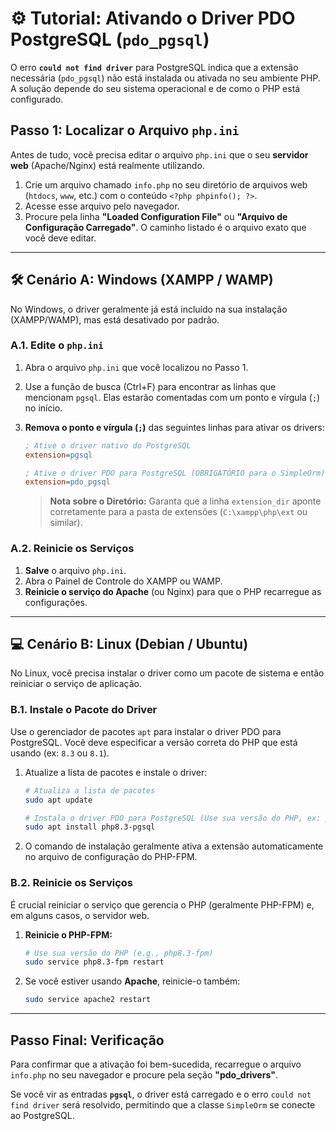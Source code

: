 

# ⚙️ Tutorial: Ativando o Driver PDO PostgreSQL (`pdo_pgsql`)

O erro **`could not find driver`** para PostgreSQL indica que a extensão necessária (`pdo_pgsql`) não está instalada ou ativada no seu ambiente PHP. A solução depende do seu sistema operacional e de como o PHP está configurado.

## Passo 1: Localizar o Arquivo `php.ini`

Antes de tudo, você precisa editar o arquivo `php.ini` que o seu **servidor web** (Apache/Nginx) está realmente utilizando.

1.  Crie um arquivo chamado `info.php` no seu diretório de arquivos web (`htdocs`, `www`, etc.) com o conteúdo `<?php phpinfo(); ?>`.
2.  Acesse esse arquivo pelo navegador.
3.  Procure pela linha **"Loaded Configuration File"** ou **"Arquivo de Configuração Carregado"**. O caminho listado é o arquivo exato que você deve editar.

-----

## 🛠️ Cenário A: Windows (XAMPP / WAMP)

No Windows, o driver geralmente já está incluído na sua instalação (XAMPP/WAMP), mas está desativado por padrão.

### A.1. Edite o `php.ini`

1.  Abra o arquivo `php.ini` que você localizou no Passo 1.

2.  Use a função de busca (Ctrl+F) para encontrar as linhas que mencionam `pgsql`. Elas estarão comentadas com um ponto e vírgula (`;`) no início.

3.  **Remova o ponto e vírgula (`;`)** das seguintes linhas para ativar os drivers:

    ```ini
    ; Ative o driver nativo do PostgreSQL
    extension=pgsql

    ; Ative o driver PDO para PostgreSQL (OBRIGATÓRIO para o SimpleOrm)
    extension=pdo_pgsql
    ```

    > **Nota sobre o Diretório:** Garanta que a linha `extension_dir` aponte corretamente para a pasta de extensões (`C:\xampp\php\ext` ou similar).

### A.2. Reinicie os Serviços

1.  **Salve** o arquivo `php.ini`.
2.  Abra o Painel de Controle do XAMPP ou WAMP.
3.  **Reinicie o serviço do Apache** (ou Nginx) para que o PHP recarregue as configurações.

-----

## 💻 Cenário B: Linux (Debian / Ubuntu)

No Linux, você precisa instalar o driver como um pacote de sistema e então reiniciar o serviço de aplicação.

### B.1. Instale o Pacote do Driver

Use o gerenciador de pacotes `apt` para instalar o driver PDO para PostgreSQL. Você deve especificar a versão correta do PHP que está usando (ex: `8.3` ou `8.1`).

1.  Atualize a lista de pacotes e instale o driver:

    ```bash
    # Atualiza a lista de pacotes
    sudo apt update

    # Instala o driver PDO para PostgreSQL (Use sua versão do PHP, ex: php8.3)
    sudo apt install php8.3-pgsql
    ```

2.  O comando de instalação geralmente ativa a extensão automaticamente no arquivo de configuração do PHP-FPM.

### B.2. Reinicie os Serviços

É crucial reiniciar o serviço que gerencia o PHP (geralmente PHP-FPM) e, em alguns casos, o servidor web.

1.  **Reinicie o PHP-FPM:**

    ```bash
    # Use sua versão do PHP (e.g., php8.3-fpm)
    sudo service php8.3-fpm restart
    ```

2.  Se você estiver usando **Apache**, reinicie-o também:

    ```bash
    sudo service apache2 restart
    ```

-----

## Passo Final: Verificação

Para confirmar que a ativação foi bem-sucedida, recarregue o arquivo `info.php` no seu navegador e procure pela seção **"pdo\_drivers"**.

Se você vir as entradas **`pgsql`**, o driver está carregado e o erro `could not find driver` será resolvido, permitindo que a classe `SimpleOrm` se conecte ao PostgreSQL.
